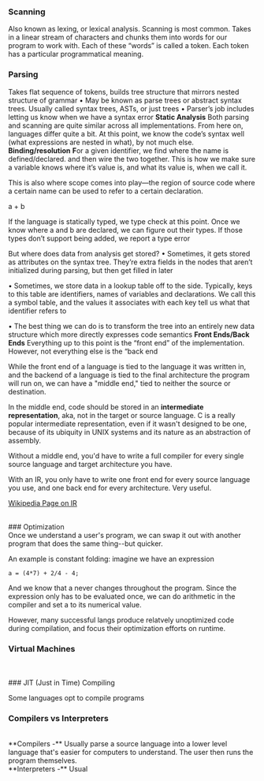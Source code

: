 ### **Scanning**

Also known as lexing, or lexical analysis. Scanning is most common.
Takes in a linear stream of characters and chunks them into words for our program to work with. Each of these “words” is called a token. Each token has a particular programmatical meaning.

###

### Parsing

Takes flat sequence of tokens, builds tree structure that mirrors nested structure of grammar
• May be known as parse trees or abstract syntax trees. Usually called syntax trees, ASTs, or just trees
• Parser’s job includes letting us know when we have a syntax error
**Static Analysis**
Both parsing and scanning are quite similar across all implementations. From here on, languages differ quite a bit. At this point, we know the code’s syntax well (what expressions are nested in what), by not much else.
**Binding/resolution**
**F**or a given identifier, we find where the name is defined/declared. and then wire the two together. This is how we make sure a variable knows where it’s value is, and what its value is, when we call it.

This is also where scope comes into play—the region of source code where a certain name can be used to refer to a certain declaration.

a + b

If the language is statically typed, we type check at this point. Once we know where a and b are declared, we can figure out their types. If those types don’t support being added, we report a type error

But where does data from analysis get stored?
• Sometimes, it gets stored as attributes on the syntax tree. They’re extra fields in the nodes that aren’t initialized during parsing, but then get filled in later

• Sometimes, we store data in a lookup table off to the side. Typically, keys to this table are identifiers, names of variables and declarations. We call this a symbol table, and the values it associates with each key tell us what that identifier refers to

• The best thing we can do is to transform the tree into an entirely new data structure which more directly expresses code semantics
**Front Ends/Back Ends**
Everything up to this point is the “front end” of the implementation. However, not everything else is the “back end

While the front end of a language is tied to the language it was written in, and the backend of a language is tied to the final architecture the program will run on, we can
have a "middle end," tied to neither the source or destination.

In the middle end, code should be stored in an **intermediate representation**, aka, not in the target or source language. C is a really popular intermediate representation, even if
it wasn't designed to be one, because of its ubiquity in UNIX systems and its nature as an abstraction of assembly.

Without a middle end, you'd have to write a full compiler for every single source language and target architecture you have.

With an IR, you only have to write one front end for every source language you use, and one back end for every architecture. Very useful.

[Wikipedia Page on IR](https://en.wikipedia.org/wiki/Intermediate_representation)

<br>
### Optimization
<br>
Once we understand a user's program, we can swap it out with another program that does the same thing--but quicker.

An example is constant folding: imagine we have an expression

`a = (4*7) + 2/4 - 4;`

And we know that a never changes throughout the program. Since the expression only has to be evaluated once, we can do arithmetic in the compiler and set a to its numerical value.

However, many successful langs produce relatvely unoptimized code during compilation, and focus their optimization efforts on runtime.
<br>
### Virtual Machines
<br>
<br>
### JIT (Just in Time) Compiling

Some languages opt to compile programs
<br>
### Compilers vs Interpreters
<br>
**Compilers -** Usually parse a source language into a lower level language that's easier for computers to understand. The user then runs the program themselves.

<br>
**Interpreters -** Usual